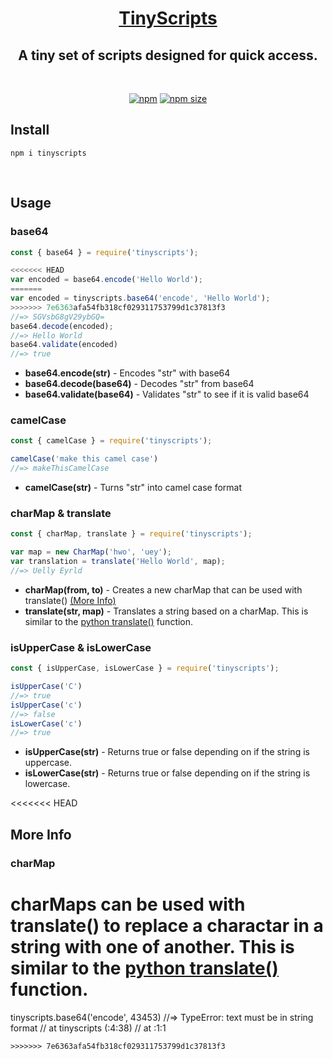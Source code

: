 <h1 align="center"><a href="https://www.npmjs.com/package/tinyscripts" target="_blank"> TinyScripts </a></h1>

<h2 align="center"> A tiny set of scripts designed for quick access. </h2>
<br>
<div align="center">

[![npm](https://img.shields.io/npm/v/tinyscripts)](https://www.npmjs.com/package/tinyscripts)
[![npm size](https://img.shields.io/bundlephobia/min/tinyscripts)](https://www.npmjs.com/package/tinyscripts)
</div>

## Install
```
npm i tinyscripts
```
<br>

## Usage

### base64
```js
const { base64 } = require('tinyscripts');

<<<<<<< HEAD
var encoded = base64.encode('Hello World');
=======
var encoded = tinyscripts.base64('encode', 'Hello World');
>>>>>>> 7e6363afa54fb318cf029311753799d1c37813f3
//=> SGVsbG8gV29ybGQ=
base64.decode(encoded);
//=> Hello World
base64.validate(encoded)
//=> true
```
- **base64.encode(str)** - Encodes "str" with base64
- **base64.decode(base64)** - Decodes "str" from base64
- **base64.validate(base64)** - Validates "str" to see if it is valid base64

### camelCase
```js
const { camelCase } = require('tinyscripts');

camelCase('make this camel case')
//=> makeThisCamelCase
```
- **camelCase(str)** - Turns "str" into camel case format

### charMap & translate
```js
const { charMap, translate } = require('tinyscripts');

var map = new CharMap('hwo', 'uey');
var translation = translate('Hello World', map);
//=> Uelly Eyrld
```
- **charMap(from, to)** - Creates a new charMap that can be used with translate() [(More Info)](#charMap)
- **translate(str, map)** - Translates a string based on a charMap. This is similar to the [python translate()](https://www.w3schools.com/python/ref_string_translate.asp) function.

### isUpperCase & isLowerCase
```js
const { isUpperCase, isLowerCase } = require('tinyscripts');

isUpperCase('C')
//=> true
isUpperCase('c')
//=> false
isLowerCase('c')
//=> true
```
- **isUpperCase(str)** - Returns true or false depending on if the string is uppercase.
- **isLowerCase(str)** - Returns true or false depending on if the string is lowercase.

<<<<<<< HEAD
## More Info
### charMap
charMaps can be used with translate() to replace a charactar in a string with one of another. This is similar to the [python translate()](https://www.w3schools.com/python/ref_string_translate.asp) function. 
=======
tinyscripts.base64('encode', 43453)
//=> TypeError: text must be in string format
//   at tinyscripts (<anonymous>:4:38)
//   at <anonymous>:1:1
```
>>>>>>> 7e6363afa54fb318cf029311753799d1c37813f3
